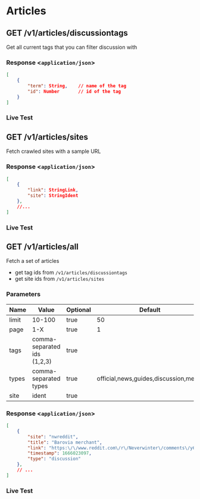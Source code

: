 # Articles

## GET /v1/articles/discussiontags

Get all current tags that you can filter discussion with

### Response <`application/json`>

```json
[
    {
        "term": String,    // name of the tag
        "id": Number       // id of the tag
    }
]
```

### Live Test

<api-tester endpoint="/v1/articles/discussiontags" method="GET" />

## GET /v1/articles/sites

Fetch crawled sites with a sample URL

### Response <`application/json`>

```json
[
    {
        "link": StringLink,
        "site": StringIdent
    },
    //...
]
```

### Live Test

<api-tester endpoint="/v1/articles/sites" method="GET" />

## GET /v1/articles/all

Fetch a set of articles

- get tag ids from `/v1/articles/discussiontags`
- get site ids from `/v1/articles/sites`

### Parameters

| Name | Value | Optional | Default
| ----------- | ----------- | ----------- | ----------- |
| limit | 10-100 | true | 50
| page | 1-X | true | 1
| tags | comma-separated ids (1,2,3) | true |
| types |comma-separated types | true | official,news,guides,discussion,media
| site | ident | true | 

### Response <`application/json`>

```json
[
    {
        "site": "nwreddit",
        "title": "Barovia merchant",
        "link": "https:\/\/www.reddit.com\/r\/Neverwinter\/comments\/y6f55t\/barovia_merchant\/",
        "timestamp": 1666023097,
        "type": "discussion"
    },
    // ...
]
```

### Live Test

<api-tester endpoint="/v1/articles/all" method="GET" :hasQuery="true" />